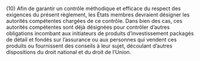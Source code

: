 (10) Afin de garantir un contrôle méthodique et efficace du respect des exigences du présent règlement, les États membres devraient désigner les autorités compétentes chargées de ce contrôle. Dans bien des cas, ces autorités compétentes sont déjà désignées pour contrôler d’autres obligations incombant aux initiateurs de produits d’investissement packagés de détail et fondés sur l’assurance ou aux personnes qui vendent ces produits ou fournissent des conseils à leur sujet, découlant d’autres dispositions du droit national et du droit de l’Union.